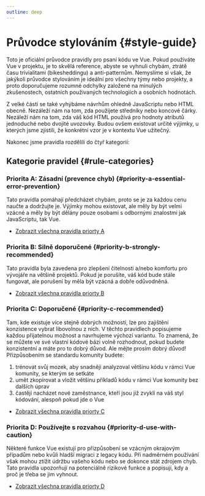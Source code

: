 ```yaml
---
outline: deep
---
```


# Průvodce stylováním {#style-guide}

Toto je oficiální průvodce pravidly pro psaní kódu ve Vue. Pokud používáte Vue v projektu, je to skvělá reference, abyste se vyhnuli chybám, ztrátě času trivialitami (bikesheddingu) a anti-patternům. Nemyslíme si však, že jakýkoli průvodce stylováním je ideální pro všechny týmy nebo projekty, a proto doporučujeme rozumné odchylky založené na minulých zkušenostech, ostatních použivaných technologiích a osobních hodnotách.

Z velké části se také vyhýbáme návrhům ohledně JavaScriptu nebo HTML obecně. Nezáleží nám na tom, zda použijete středníky nebo koncové čárky. Nezáleží nám na tom, zda váš kód HTML používá pro hodnoty atributů jednoduché nebo dvojité uvozovky. Budou ovšem existovat určité výjimky, u kterých jsme zjistili, že konkrétní vzor je v kontextu Vue užitečný.

Nakonec jsme pravidla rozdělili do čtyř kategorií:

## Kategorie pravidel {#rule-categories}

### Priorita A: Zásadní (prevence chyb) {#priority-a-essential-error-prevention}

Tato pravidla pomáhají předcházet chybám, proto se je za každou cenu naučte a dodržujte je. Výjimky mohou existovat, ale měly by být velmi vzácné a měly by být dělány pouze osobami s odbornými znalostmi jak JavaScriptu, tak Vue.

- [Zobrazit všechna pravidla priorty A](./rules-essential)

### Priorita B: Silně doporučené {#priority-b-strongly-recommended}

Tato pravidla byla zavedena pro zlepšení čitelnosti a/nebo komfortu pro vývojáře na většině projektů. Pokud je porušíte, váš kód bude stále fungovat, ale porušení by měla být vzácná a dobře odůvodněná.

- [Zobrazit všechna pravidla priorty B](./rules-strongly-recommended)

### Priorita C: Doporučené {#priority-c-recommended}

Tam, kde existuje více stejně dobrých možností, lze pro zajištění konzistence vybrat libovolnou z nich. V těchto pravidlech popisujeme každou přijatelnou možnost a navrhujeme výchozí variantu. To znamená, že se můžete ve své vlastní kódové bázi volně rozhodnout, pokud budete konzistentní a máte pro to dobrý důvod. Ale mějte prosím dobrý důvod! Přizpůsobením se standardu komunity budete:

1. trénovat svůj mozek, aby snadněji analyzoval většinu kódu v rámci Vue komunity, se kterým se setkáte
2. umět zkopírovat a vložit většinu příkladů kódu v rámci Vue komunity bez dalších úprav
3. častěji nacházet nové zaměstnance, kteří jsou již zvyklí na váš styl kódování, alespoň pokud jde o Vue

- [Zobrazit všechna pravidla priorty C](./rules-recommended)

### Priorita D: Používejte s rozvahou {#priority-d-use-with-caution}

Některé funkce Vue existují pro přizpůsobení se vzácným okrajovým případům nebo kvůli hladší migraci z legacy kódu. Při nadměrném používání však mohou ztížit údržbu vašeho kódu nebo se dokonce stát zdrojem chyb. Tato pravidla upozorňují na potenciálně rizikové funkce a popisují, kdy a proč je třeba se jim vyhnout.

- [Zobrazit všechna pravidla priorty D](./rules-use-with-caution)
